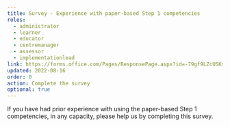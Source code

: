 ```yaml
---
title: Survey - Experience with paper-based Step 1 competencies
roles:
  - administrator
  - learner
  - educator
  - centremanager
  - assessor
  - implementationlead
link: https://forms.office.com/Pages/ResponsePage.aspx?id=-79gf9LZcUSKsPyF5z_3qWrr7hJ6td1DsRX0S5ZELqFUMDlLVjg3MDVSNlZHQktWRkZUWkZZRlBURyQlQCN0PWcu
updated: 2022-08-16
order: 0
action: Complete the survey
optional: true
---
```

If you have had prior experience with using the paper-based Step 1 competencies, in any capacity, please help us by completing this survey.